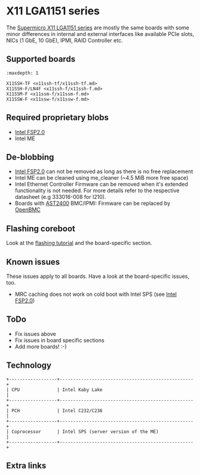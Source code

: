# X11 LGA1151 series

The [Supermicro X11 LGA1151 series] are mostly the same boards with some minor differences in
internal and external interfaces like available PCIe slots, NICs (1 GbE, 10 GbE), IPMI, RAID
Controller etc.

## Supported boards

```{toctree}
:maxdepth: 1

X11SSH-TF <x11ssh-tf/x11ssh-tf.md>
X11SSH-F/LN4F <x11ssh-f/x11ssh-f.md>
X11SSM-F <x11ssm-f/x11ssm-f.md>
X11SSW-F <x11ssw-f/x11ssw-f.md>
```

## Required proprietary blobs

- [Intel FSP2.0]
- Intel ME

## De-blobbing

- [Intel FSP2.0] can not be removed as long as there is no free replacement
- Intel ME can be cleaned using me_cleaner (~4.5 MiB more free space)
- Intel Ethernet Controller Firmware can be removed when it's extended functionality is not
  needed. For more details refer to the respective datasheet (e.g 333016-008 for I210).
- Boards with [AST2400] BMC/IPMI: Firmware can be replaced by [OpenBMC]

## Flashing coreboot

Look at the [flashing tutorial] and the board-specific section.

## Known issues

These issues apply to all boards. Have a look at the board-specific issues, too.

- MRC caching does not work on cold boot with Intel SPS (see [Intel FSP2.0])

## ToDo

- Fix issues above
- Fix issues in board specific sections
- Add more boards! :-)

## Technology

```{eval-rst}
+------------------+--------------------------------------------------+
| CPU              | Intel Kaby Lake                                  |
+------------------+--------------------------------------------------+
| PCH              | Intel C232/C236                                  |
+------------------+--------------------------------------------------+
| Coprocessor      | Intel SPS (server version of the ME)             |
+------------------+--------------------------------------------------+
```

## Extra links

[Supermicro X11 LGA1151 series]: https://www.supermicro.com/products/motherboard/Xeon3000/#1151
[OpenBMC]: https://www.openbmc.org/
[flashrom]: https://flashrom.org/Flashrom
[flashing tutorial]: ../../../../tutorial/flashing_firmware/ext_power.md
[Intel FSP2.0]: ../../../../soc/intel/fsp/index.md
[AST2400]: https://www.aspeedtech.com/products.php?fPath=20&rId=376
